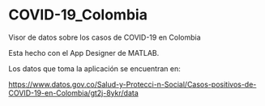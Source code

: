 # COVID-19_Colombia
 Visor de datos sobre los casos de COVID-19 en Colombia

Esta hecho con el App Designer de MATLAB.

Los datos que toma la aplicación se encuentran en:

https://www.datos.gov.co/Salud-y-Protecci-n-Social/Casos-positivos-de-COVID-19-en-Colombia/gt2j-8ykr/data
